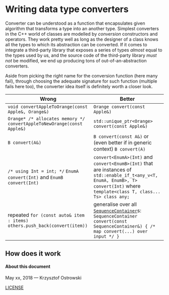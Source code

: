 # Writing data type converters

Converter can be understood as a function that encapsulates given algorithm that transforms a type into an another type. Simplest converters in the C++ world of classes are modelled by _conversion_ constructors and operators. They work pretty well as long as the designer of a class knows all the types to which its abstraction can be converted. If it comes to integrate a third-party library that exposes a series of types _almost_ equal to the types used by us, and the source code of the third-party library _must not_ be modified, we end up producing tons of out-of-an-abstraction converters.

Aside from picking the right name for the conversion function (here many fail), through choosing the adequate signature for such function (multiple fails here too), the converter idea itself is definitely worth a closer look. 


Wrong | Better
---   | ---
`void convertAppleToOrange(const Apple&, Orange&)` | `Orange convert(const Apple&)`
`Orange* /* allocates memory */ convertAppleToNewOrange(const Apple&)` | `std::unique_ptr<Orange> convert(const Apple&)`
`B convert(A&)` | `B convert(const A&)` or (even better if in generic context) `B convert(A)`
`/* using Int = int; */` `EnumA convert(Int)` and `EnumB convert(Int)`  | `convert<EnumA>(Int)` and `convert<EnumB>(Int)` that are instances of `std::enable_if_t<any_v<T, EnumA, EnumB>, T> convert(Int)` where `template<class T, class... Ts> class any;`
repeated `for (const auto& item : items) others.push_back(convert(item))` | generalise over all [`SequenceContainer`](http://en.cppreference.com/w/cpp/concept/SequenceContainer)s: `SequenceContainer convert(const SequenceContainer&) { /* map convert(...) over input */ }`

## How does it work


#### About this document

May xx, 2018 &mdash; Krzysztof Ostrowski

[LICENSE](https://github.com/insooth/insooth.github.io/blob/master/LICENSE)



